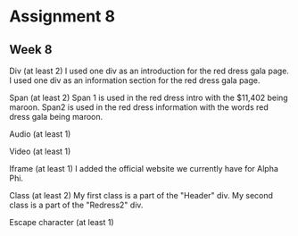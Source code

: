 # Assignment 8
## Week 8

Div (at least 2)
I used one div as an introduction for the red dress gala page.
I used one div as an information section for the red dress gala page.

Span (at least 2)
Span 1 is used in the red dress intro with the $11,402 being maroon.
Span2 is used in the red dress information with the words red dress gala being maroon.

Audio (at least 1)

Video (at least 1)

Iframe (at least 1)
I added the official website we currently have for Alpha Phi. 

Class (at least 2)
My first class is a part of the "Header" div.
My second class is a part of the "Redress2" div.

Escape character (at least 1)

